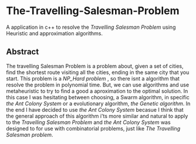 # The-Travelling-Salesman-Problem
A application in c++ to resolve the _Travelling Salesman Problem_ using Heuristic and approximation algorithms.


## Abstract

The travelling Salesman Problem is a problem about, given a set of cities, find the shortest route visiting all the cities, ending in the same city that you start. This problem is a _NP_Hard problem_ , so there isnt a algorithm that resolve the problem in polynomial time. But, we can use algorithms and use metaheuristic to try to find a good a aproximation to the optimal solution. In this case I was hesitating between choosing, a Swarm algorithm, in specific _the Ant Colony System_ or a evolutionary algorithm, _the Genetic algorithm_. In the end I have decided to use _the Ant Colony System_ becasue I think that the general approach of this algorithm i'ts more similar and natural to apply to the _Travelling Salesman Problem_ and _the Ant Colony System_ was designed to for use with combinatorial problems, just like _The Travelling Salesman problem_.
